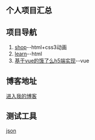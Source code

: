 ## 个人项目汇总

## 项目导航
1. [shop](https://mo36.com/Personal-projects/shop)--html+css3动画
2. [learn](https://mo36.com/Personal-projects/learn)--html
3. [基于vue的饿了么h5端实现](https://mo36.com/Personal-projects/ele)--vue
## 博客地址
[进入我的博客](http://www.mo36.com/blog)
## 测试工具
[json](http://www.mo36.com/code/data.json)
